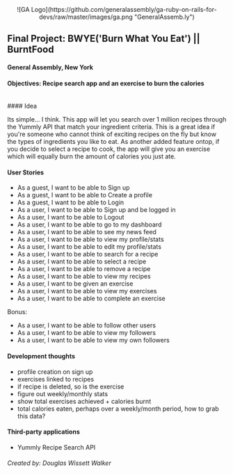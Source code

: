 <center>
![GA Logo](https://github.com/generalassembly/ga-ruby-on-rails-for-devs/raw/master/images/ga.png "GeneralAssemb.ly")
</center>

## Final Project: BWYE('Burn What You Eat') || BurntFood

#### General Assembly, New York

#### Objectives: Recipe search app and an exercise to burn the calories

<br>
#### Idea

Its simple... I think. This app will let you search over 1 million recipes through the Yummly API that match your ingredient criteria. This is a great idea if you're someone who cannot think of exciting recipes on the fly but know the types of ingredients you like to eat. As another added feature ontop, if you decide to select a recipe to cook, the app will give you an exercise which will equally burn the amount of calories you just ate. 


#### User Stories

- As a guest, I want to be able to Sign up
- As a guest, I want to be able to Create a profile
- As a guest, I want to be able to Login
- As a user, I want to be able to Sign up and be logged in
- As a user, I want to be able to Logout
- As a user, I want to be able to go to my dashboard
- As a user, I want to be able to see my news feed
- As a user, I want to be able to view my profile/stats
- As a user, I want to be able to edit my profile/stats
- As a user, I want to be able to search for a recipe
- As a user, I want to be able to select a recipe
- As a user, I want to be able to remove a recipe
- As a user, I want to be able to view my recipes
- As a user, I want to be given an exercise
- As a user, I want to be able to view my exercises
- As a user, I want to be able to complete an exercise

Bonus:

- As a user, I want to be able to follow other users
- As a user, I want to be able to view my followers
- As a user, I want to be able to view my own followers



#### Development thoughts

- profile creation on sign up
- exercises linked to recipes
- if recipe is deleted, so is the exercise
- figure out weekly/monthly stats
- show total exercises achieved + calories burnt
- total calories eaten, perhaps over a weekly/month period, how to grab this data?


#### Third-party applications

- Yummly Recipe Search API







###### Created by: Douglas Wissett Walker